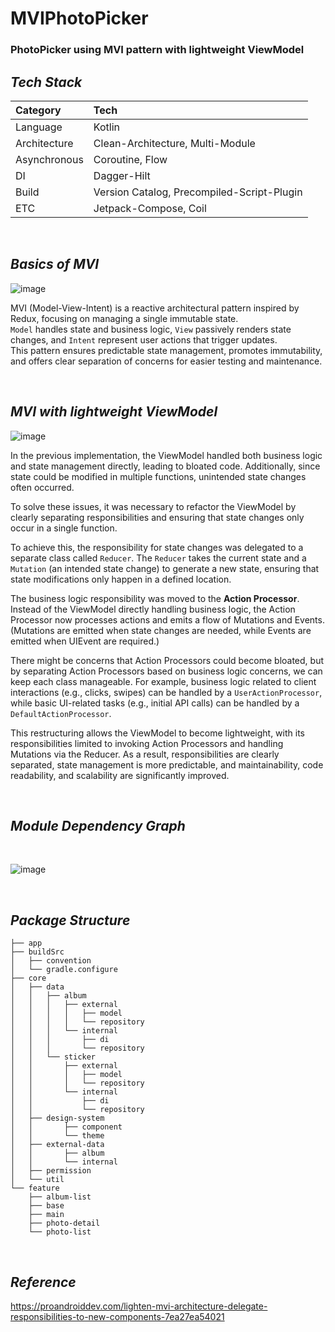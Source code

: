 # MVIPhotoPicker
### PhotoPicker using MVI pattern with lightweight ViewModel

## *****Tech Stack***** 
| Category | Tech |
|:---|:---------------------------------------------------------------------------|
| Language | Kotlin |
| Architecture | Clean-Architecture, Multi-Module |
| Asynchronous | Coroutine, Flow |
| DI | Dagger-Hilt |
| Build | Version Catalog, Precompiled-Script-Plugin   |
| ETC | Jetpack-Compose, Coil |
</br>


## *****Basics of MVI***** 
![image](https://github.com/user-attachments/assets/02507170-0e6e-4d89-970f-a2fa033bdcd8)

MVI (Model-View-Intent) is a reactive architectural pattern inspired by Redux, focusing on managing a single immutable state.  
`Model` handles state and business logic, `View` passively renders state changes, and `Intent` represent user actions that trigger updates.  
This pattern ensures predictable state management, promotes immutability, and offers clear separation of concerns for easier testing and maintenance.  

</br>

## *****MVI with lightweight ViewModel***** 
![image](https://github.com/user-attachments/assets/e6c5f497-7489-4b55-a041-fdc370992509)

In the previous implementation, the ViewModel handled both business logic and state management directly, leading to bloated code. Additionally, since state could be modified in multiple functions, unintended state changes often occurred.

To solve these issues, it was necessary to refactor the ViewModel by clearly separating responsibilities and ensuring that state changes only occur in a single function.

To achieve this, the responsibility for state changes was delegated to a separate class called `Reducer`. The `Reducer` takes the current state and a `Mutation` (an intended state change) to generate a new state, 
ensuring that state modifications only happen in a defined location.

The business logic responsibility was moved to the **Action Processor**. Instead of the ViewModel directly handling business logic, the Action Processor now processes actions and emits a flow of Mutations and Events. 
(Mutations are emitted when state changes are needed, while Events are emitted when UIEvent are required.)

There might be concerns that Action Processors could become bloated, but by separating Action Processors based on business logic concerns, 
we can keep each class manageable. For example, business logic related to client interactions (e.g., clicks, swipes) can be handled by a `UserActionProcessor`,
while basic UI-related tasks (e.g., initial API calls) can be handled by a `DefaultActionProcessor`.

This restructuring allows the ViewModel to become lightweight, with its responsibilities limited to invoking Action Processors and handling Mutations via the Reducer. As a result, 
responsibilities are clearly separated, state management is more predictable, and maintainability, code readability, and scalability are significantly improved.

</br>

## *****Module Dependency Graph***** 
</br>

![image](https://github.com/user-attachments/assets/98edca13-cc42-4356-950c-5645e4192a85)

</br>

## *****Package Structure***** 
```
├── app
├── buildSrc
│   ├── convention
│   └── gradle.configure
├── core
│   ├── data
│   │   ├── album
│   │   │   ├── external
│   │   │   │   ├── model
│   │   │   │   └── repository
│   │   │   └── internal
│   │   │       ├── di
│   │   │       └── repository
│   │   └── sticker
│   │       ├── external
│   │       │   ├── model
│   │       │   └── repository
│   │       └── internal
│   │           ├── di
│   │           └── repository
│   ├── design-system
│   │       ├── component
│   │       └── theme
│   ├── external-data
│   │       ├── album
│   │       └── internal
│   ├── permission
│   └── util
└── feature
    ├── album-list
    ├── base
    ├── main
    ├── photo-detail
    └── photo-list
```
</br>


## *****Reference***** 
https://proandroiddev.com/lighten-mvi-architecture-delegate-responsibilities-to-new-components-7ea27ea54021

